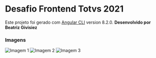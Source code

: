 # Desafio Frontend Totvs 2021
Este projeto foi gerado com [Angular CLI](https://github.com/angular/angular-cli) version 8.2.0.
**Desenvolvido por Beatriz Givisiez**

### Imagens
![Imagem 1](.assets/img/1.jpg "Imagem 1")
![Imagem 2](.assets/img/2.jpg "Imagem 2")
![Imagem 3](assets/img/3.jpg "Imagem 3")